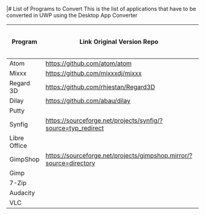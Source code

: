 |# List of Programs to Convert
This is the list of applications that have to be converted in UWP using the Desktop App Converter

| Program | Link Original Version Repo | Link UWP Version Repo | Dial Support | Live Tiles Support | Notifications Support | Cortana Support|
|----------|-------------|------|--------|------|--------|--------|
| Atom | https://github.com/atom/atom | |  | | | |
| Mixxx | https://github.com/mixxxdj/mixxx |  | | | | |
| Regard 3D | https://github.com/rhiestan/Regard3D |  | | | | |
| Dilay| https://github.com/abau/dilay |  | | | | |
| Putty |  |  |  | | | |
| Synfig| https://sourceforge.net/projects/synfig/?source=typ_redirect |  |  | | | |
| Libre Office | | | | | | | |
| GimpShop |https://sourceforge.net/projects/gimpshop.mirror/?source=directory |  |  | | | |
| Gimp| | | | | | | |
| 7-Zip| | | | | | | |
| Audacity| | | | | | | |
| VLC | | | | | | | 
